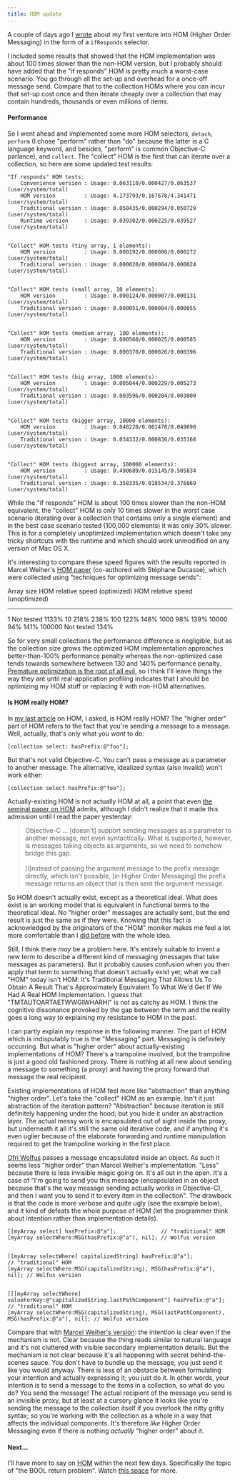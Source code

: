```yaml
---
title: HOM update
---
```


A couple of days ago I [wrote](http://www.wincent.com/a/about/wincent/weblog/archives/2006/11/more_thoughts_o.php) about my first venture into HOM (Higher Order Messaging) in the form of a `ifResponds` selector.

I included some results that showed that the HOM implementation was about 100 times slower than the non-HOM version, but I probably should have added that the "if responds" HOM is pretty much a worst-case scenario. You go through all the set-up and overhead for a once-off message send. Compare that to the collection HOMs where you can incur that set-up cost once and then iterate cheaply over a collection that may contain hundreds, thousands or even millions of items.





#### Performance

So I went ahead and implemented some more HOM selectors, `detach`, `perform` (I chose "perform" rather than "do" because the latter is a C language keyword, and besides, "perform" is common Objective-C parlance), and `collect`. The "collect" HOM is the first that can iterate over a collection, so here are some updated test results:

    "If responds" HOM tests:
        Convenience version : Usage: 0.063110/0.000427/0.063537 (user/system/total)
        HOM version         : Usage: 4.173793/0.167678/4.341471 (user/system/total)
        Traditional version : Usage: 0.050435/0.000294/0.050729 (user/system/total)
        Runtime version     : Usage: 0.039302/0.000225/0.039527 (user/system/total)


    "Collect" HOM tests (tiny array, 1 elements):
        HOM version         : Usage: 0.000192/0.000080/0.000272 (user/system/total)
        Traditional version : Usage: 0.000020/0.000004/0.000024 (user/system/total)


    "Collect" HOM tests (small array, 10 elements):
        HOM version         : Usage: 0.000124/0.000007/0.000131 (user/system/total)
        Traditional version : Usage: 0.000051/0.000004/0.000055 (user/system/total)


    "Collect" HOM tests (medium array, 100 elements):
        HOM version         : Usage: 0.000560/0.000025/0.000585 (user/system/total)
        Traditional version : Usage: 0.000370/0.000026/0.000396 (user/system/total)


    "Collect" HOM tests (big array, 1000 elements):
        HOM version         : Usage: 0.005044/0.000229/0.005273 (user/system/total)
        Traditional version : Usage: 0.003596/0.000204/0.003800 (user/system/total)


    "Collect" HOM tests (bigger array, 10000 elements):
        HOM version         : Usage: 0.048220/0.001478/0.049698 (user/system/total)
        Traditional version : Usage: 0.034332/0.000836/0.035168 (user/system/total)


    "Collect" HOM tests (biggest array, 100000 elements):
        HOM version         : Usage: 0.490689/0.015145/0.505834 (user/system/total)
        Traditional version : Usage: 0.358335/0.018534/0.376869 (user/system/total)

While the "if responds" HOM is about 100 times slower than the non-HOM equivalent, the "collect" HOM is only 10 times slower in the worst case scenario (iterating over a collection that contains only a single element) and in the best case scenario tested (100,000 elements) it was only 30% slower. This is for a completely unoptimized implementation which doesn't take any tricky shortcuts with the runtime and which should work unmodified on any version of Mac OS X.

It's interesting to compare these speed figures with the results reported in Marcel Weiher's [HOM paper](http://www.metaobject.com/papers/Higher_Order_Messaging_OOPSLA_2005.pdf) (co-authored with Stéphane Ducasse), which were collected using "techniques for optimizing message sends":

  Array size   HOM relative speed (optimized)   HOM relative speed (unoptimized)
  ------------ -------------------------------- ----------------------------------
  1            Not tested                       1133%
  10           218%                             238%
  100          122%                             148%
  1000         98%                              139%
  10000        94%                              141%
  100000       Not tested                       134%

So for very small collections the performance difference is negligible, but as the collection size grows the optimized HOM implementation approaches better-than-100% performance penalty whereas the non-optimized case tends towards somewhere between 130 and 140% performance penalty. [Premature optimization is the root of all evil](http://en.wikipedia.org/wiki/Optimization_(computer_science)), so I think I'll leave things the way they are until real-application profiling indicates that I should be optimizing my HOM stuff or replacing it with non-HOM alternatives.

#### Is HOM really HOM?

In [my last article](http://www.wincent.com/a/about/wincent/weblog/archives/2006/11/more_thoughts_o.php) on HOM, I asked, is HOM really HOM? The "higher order" part of HOM refers to the fact that you're sending a message to a message. Well, actually, that's only what you *want* to do:

    [collection select: hasPrefix:@"foo"];

But that's not valid Objective-C. You can't pass a message as a parameter to another message. The alternative, idealized syntax (also invalid) won't work either:

    [collection select hasPrefix:@"foo"];

Actually-existing HOM is not actually HOM at all, a point that even [the seminal paper on HOM](http://www.metaobject.com/papers/Higher_Order_Messaging_OOPSLA_2005.pdf) admits, although I didn't realize that it made this admission until I read the paper yesterday:

> Objective-C ... \[doesn't\] support sending messages as a parameter to another message, not even syntactically. What is supported, however, is messages taking objects as arguments, so we need to somehow bridge this gap.\
> \
> \[I\]nstead of passing the argument message to the prefix message directly, which isn't possible, \[in Higher Order Messaging\] the prefix message returns an object that is then sent the argument message.

So HOM doesn't actually exist, except as a theoretical ideal. What does exist is an working model that is equivalent in functional terms to the theoretical ideal. No "higher order" messages are actually sent, but the end result is just the same as if they were. Knowing that this fact is acknowledged by the originators of the "HOM" moniker makes me feel a lot more comfortable than I [did before](http://www.wincent.com/a/about/wincent/weblog/archives/2006/08/thoughts_on_hig.php) with the whole idea.

Still, I think there *may* be a problem here. It's entirely suitable to invent a new term to describe a different kind of messaging (messages that take messages as parameters). But it probably causes confusion when you then apply that term to something that doesn't actually exist yet; what we call "HOM" today isn't HOM: it's Traditional Messaging That Allows Us To Obtain A Result That's Approximately Equivalent To What We'd Get If We Had A Real HOM Implementation. I guess that "TMTAUTOARTAETWWGIWHARHI" is not as catchy as HOM. I think the cognitive dissonance provoked by the gap between the term and the reality goes a long way to explaining my resistance to HOM in the past.

I can partly explain my response in the following manner. The part of HOM which is indisputably true is the "Messaging" part. Messaging is definitely occurring. But what is "higher order" about actually-existing implementations of HOM? There's a trampoline involved, but the trampoline is just a good old fashioned proxy. There is nothing at all new about sending a message to something (a proxy) and having the proxy forward that message the real recipient.

Existing implementations of HOM feel more like "abstraction" than anything "higher order". Let's take the "collect" HOM as an example. Isn't it just abstraction of the iteration pattern? "Abstraction" because iteration is still definitely happening under the hood; but you hide it under an abstraction layer. The actual messy work is encapsulated out of sight inside the proxy, but underneath it all it's still the same old iterative code, and if anything it's even uglier because of the elaborate forwarding and runtime manipulation required to get the trampoline working in the first place.

[Ofri Wolfus](http://www.dpompa.com/?p=33) passes a message encapsulated inside an object. As such it seems less "higher order" than Marcel Weiher's implementation. "Less" because there is less invisible magic going on. It's all out in the open. It's a case of "I'm going to send you this message (encapsulated in an object because that's the way message sending actually works in Objective-C), and then I want you to send it to every item in the collection". The drawback is that the code is more verbose and quite ugly (see the example below), and it kind of defeats the whole purpose of HOM (let the programmer think about intention rather than implementation details).

    [[myArray select] hasPrefix:@"a"];              // "traditional" HOM
    [myArray selectWhere:MSG(hasPrefix:@"a"), nil]; // Wolfus version


    [[myArray selectWhere] capitalizedString] hasPrefix:@"a"];              // "traditional" HOM
    [myArray selectWhere:MSG(capitalizedString), MSG(hasPrefix:@"a"), nil]; // Wolfus version


    [[[myArray selectWhere] valueForKey:@"capitalizedString.lastPathComponent"] hasPrefix:@"a"];    // "traditional" HOM
    [myArray selectWhere:MSG(capitalizedString), MSG(lastPathComponent), MSG(hasPrefix:@"a"), nil]; // Wolfus version

Compare that with [Marcel Weiher's version](http://www.metaobject.com/Research.html): the intention is clear even if the mechanism is not. Clear because the thing reads similar to natural language and it's not cluttered with visible secondary implementation details. But the mechanism is not clear because it's all happening with secret behind-the-scenes sauce. You don't have to bundle up the message, you just send it like you would anyway. There is less of an obstacle between formulating your intention and actually expressing it; you just do it. In other words, your intention is to send a message to the items in a collection, so what do you do? You send the message! The actual recipient of the message you send is an invisible proxy, but at least at a cursory glance it looks like you're sending the message to the collection itself if you overlook the nitty gritty syntax; so you're working with the collection as a whole in a way that affects the individual components. It's therefore *like* Higher Order Messaging even if there is nothing *actually* "higher order" about it.

#### Next...

I'll have more to say on [HOM](http://www.wincent.com/a/about/wincent/weblog/archives/hom/) within the next few days. Specifically the topic of "the BOOL return problem". Watch [this space](http://colaiuta.net/) for more.
